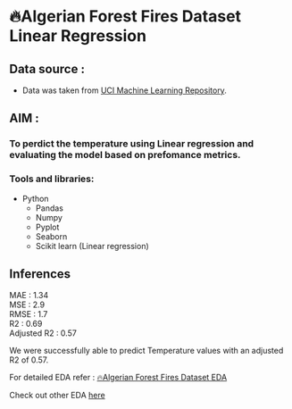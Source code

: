 # 🔥Algerian Forest Fires Dataset Linear Regression


## Data source :
* Data was taken from [UCI Machine Learning Repository](https://archive-beta.ics.uci.edu/ml/datasets/algerian+forest+fires+dataset).


## AIM :
### To perdict the temperature using Linear regression and evaluating the model based on prefomance metrics.


### Tools and libraries:

* Python
	- Pandas
	- Numpy
	- Pyplot
	- Seaborn
	- Scikit learn (Linear regression)

## Inferences

MAE : 1.34</br>
MSE : 2.9</br>
RMSE : 1.7</br>
R2 : 0.69</br>
Adjusted R2 : 0.57</br>

We were successfully able to predict Temperature values with an adjusted R2 of 0.57.


For detailed EDA refer : [🔥Algerian Forest Fires Dataset EDA](https://github.com/Shaah-i/EDA/tree/main/Algerian%20Forest%20Fires%20EDA)

Check out other EDA [here](https://github.com/Shaah-i/EDA)
